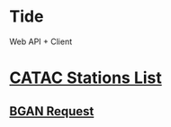 # **Tide**

Web API + Client

# [CATAC Stations List](http://www.ioc-sealevelmonitoring.org/list.php?showall=all&contact=179)

## [BGAN Request](http://www.ioc-sealevelmonitoring.org/bgan/)
